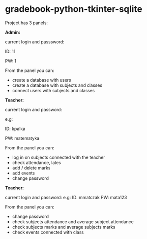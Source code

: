 # gradebook-python-tkinter-sqlite

Project has 3 panels:

**Admin:**

current login and passsword:

ID: 11 

PW: 1

From the panel you can:
- create a database with users
- create a database with subjects and classes
- connect users with subjects and classes

**Teacher:**

current login and password:

e.g:

ID: kpalka

PW: matematyka

From the panel you can:
- log in on subjects connected with the teacher
- check attendance, lates
- add / delete marks
- add events
- change password

**Teacher:**

current login and password:
e.g:
ID: mmatczak
PW: mata123

From the panel you can:
- change password
- check subjects attendance and average subject attendance
- check subjects marks and average subjects marks
- check events connected with class

